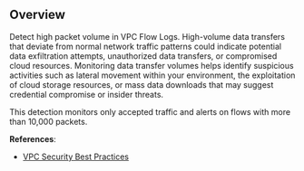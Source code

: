 ## Overview

Detect high packet volume in VPC Flow Logs. High-volume data transfers that deviate from normal network traffic patterns could indicate potential data exfiltration attempts, unauthorized data transfers, or compromised cloud resources. Monitoring data transfer volumes helps identify suspicious activities such as lateral movement within your environment, the exploitation of cloud storage resources, or mass data downloads that may suggest credential compromise or insider threats.

This detection monitors only accepted traffic and alerts on flows with more than 10,000 packets.

**References**:
- [VPC Security Best Practices](https://docs.aws.amazon.com/vpc/latest/userguide/vpc-security-best-practices.html#security-groups)
